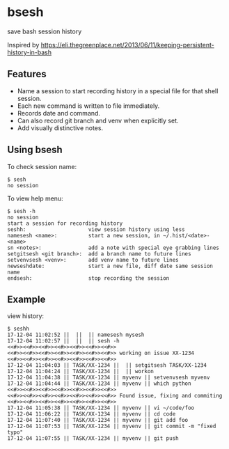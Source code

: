 # bsesh
save bash session history

Inspired by https://eli.thegreenplace.net/2013/06/11/keeping-persistent-history-in-bash

## Features
- Name a session to start recording history in a special file for that shell session. 
- Each new command is written to file immediately. 
- Records date and command. 
- Can also record git branch and venv when explicitly set. 
- Add visually distinctive notes. 

## Using bsesh
To check session name:
```
$ sesh 
no session
```

To view help menu:
```
$ sesh -h
no session
start a session for recording history
seshh:                    view session history using less
namesesh <name>:          start a new session, in ~/.hist/<date>-<name>
sn <notes>:               add a note with special eye grabbing lines
setgitsesh <git branch>:  add a branch name to future lines
setvenvsesh <venv>:       add venv name to future lines
newseshdate:              start a new file, diff date same session name
endsesh:                  stop recording the session
```
## Example
view history:
```
$ seshh
17-12-04 11:02:52 ||  ||  || namesesh mysesh
17-12-04 11:02:57 ||  ||  || sesh -h
<<#>><<#>><<#>><<#>><<#>><<#>><<#>>
<<#>><<#>><<#>><<#>><<#>><<#>><<#>> working on issue XX-1234
<<#>><<#>><<#>><<#>><<#>><<#>><<#>>
17-12-04 11:04:03 || TASK/XX-1234 ||  || setgitsesh TASK/XX-1234
17-12-04 11:04:24 || TASK/XX-1234 ||  || workon
17-12-04 11:04:38 || TASK/XX-1234 || myvenv || setvenvsesh myvenv
17-12-04 11:04:44 || TASK/XX-1234 || myvenv || which python
<<#>><<#>><<#>><<#>><<#>><<#>><<#>>
<<#>><<#>><<#>><<#>><<#>><<#>><<#>> Found issue, fixing and commiting
<<#>><<#>><<#>><<#>><<#>><<#>><<#>>
17-12-04 11:05:38 || TASK/XX-1234 || myvenv || vi ~/code/foo
17-12-04 11:06:22 || TASK/XX-1234 || myvenv || cd code
17-12-04 11:07:40 || TASK/XX-1234 || myvenv || git add foo
17-12-04 11:07:53 || TASK/XX-1234 || myvenv || git commit -m "fixed typo"
17-12-04 11:07:55 || TASK/XX-1234 || myvenv || git push
```
